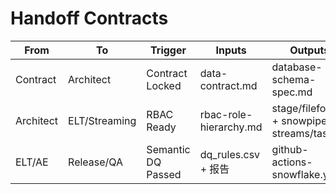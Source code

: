 # Handoff Contracts

| From      | To            | Trigger            | Inputs                 | Outputs                                     | Acceptance     |
| --------- | ------------- | ------------------ | ---------------------- | ------------------------------------------- | -------------- |
| Contract  | Architect     | Contract Locked    | data-contract.md       | database-schema-spec.md                     | 命名/口径一致  |
| Architect | ELT/Streaming | RBAC Ready         | rbac-role-hierarchy.md | stage/fileformat + snowpipe + streams/tasks | 摄取与流式成功 |
| ELT/AE    | Release/QA    | Semantic DQ Passed | dq_rules.csv + 报告    | github-actions-snowflake.yml                | CI 通过        |
